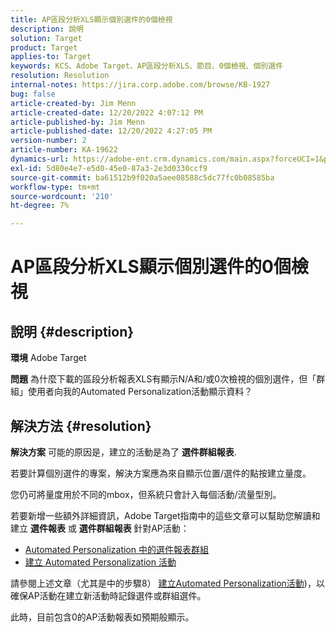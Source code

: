 ```yaml
---
title: AP區段分析XLS顯示個別選件的0個檢視
description: 說明
solution: Target
product: Target
applies-to: Target
keywords: KCS、Adobe Target、AP區段分析XLS、節目、0個檢視、個別選件
resolution: Resolution
internal-notes: https://jira.corp.adobe.com/browse/KB-1927
bug: false
article-created-by: Jim Menn
article-created-date: 12/20/2022 4:07:12 PM
article-published-by: Jim Menn
article-published-date: 12/20/2022 4:27:05 PM
version-number: 2
article-number: KA-19622
dynamics-url: https://adobe-ent.crm.dynamics.com/main.aspx?forceUCI=1&pagetype=entityrecord&etn=knowledgearticle&id=424d2d5c-8080-ed11-81ac-6045bd006704
exl-id: 5d80e4e7-e5d0-45e0-87a3-2e3d0330ccf9
source-git-commit: ba61512b9f020a5aee08588c5dc77fc0b08585ba
workflow-type: tm+mt
source-wordcount: '210'
ht-degree: 7%

---
```


# AP區段分析XLS顯示個別選件的0個檢視

## 說明 {#description}


<b>環境</b>
Adobe Target

<b>問題</b>
為什麼下載的區段分析報表XLS有顯示N/A和/或0次檢視的個別選件，但「群組」使用者向我的Automated Personalization活動顯示資料？


## 解決方法 {#resolution}


<b>解決方案</b>
可能的原因是，建立的活動是為了 <b>選件群組報表</b>.

若要計算個別選件的專案，解決方案應為來自顯示位置/選件的點按建立量度。

您仍可將量度用於不同的mbox，但系統只會計入每個活動/流量型別。

若要新增一些額外詳細資訊，Adobe Target指南中的這些文章可以幫助您解讀和建立 <b>選件報表</b> 或 <b>選件群組報表 </b>針對AP活動：

- [Automated Personalization 中的選件報表群組](https://experienceleague.adobe.com/docs/target/using/reports/offer-reporting-groups-in-automated-personalization.html)
- [建立 Automated Personalization 活動](https://experienceleague.adobe.com/docs/target/using/activities/automated-personalization/create-ap-activity.html??lang=zh-Hant)




請參閱上述文章（尤其是中的步驟8） [建立Automated Personalization活動](https://experienceleague.adobe.com/docs/target/using/activities/automated-personalization/create-ap-activity.html??lang=zh-Hant))，以確保AP活動在建立新活動時記錄選件或群組選件。

此時，目前包含0的AP活動報表如預期般顯示。
